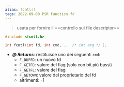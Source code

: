 ```yaml
---
alias: fcntl()
tags: 2022-09-00 PSR function fd
---
```


> usata per fornire il ==controllo sui file descriptor==

```c
#include <fcntl.h>

int fcntl(int fd, int cmd, ... /* int arg */ );
```

- ***@ Returns***: restituisce uno dei seguenti `cmd`:
	- `F_DUPFD`: un nuovo fd
	- `F_GETFD`: valore del flag (solo con bit più bassi)
	- `F_GETFL`: valore del flag
	- `F_GETOWN`: valore del proprietario del fd
	- altrimenti: -1